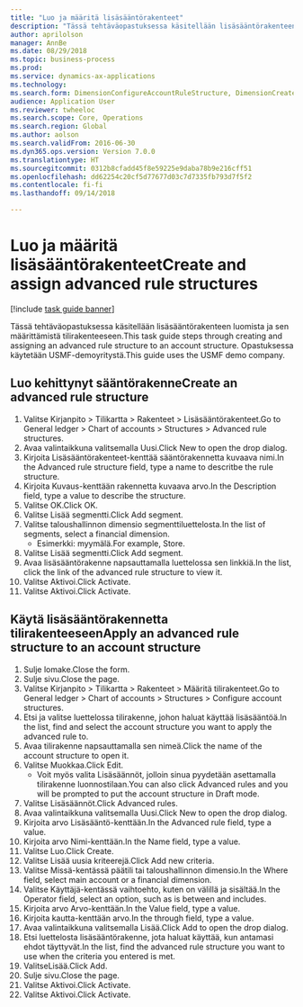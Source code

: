 ```yaml
--- 
title: "Luo ja määritä lisäsääntörakenteet"
description: "Tässä tehtäväopastuksessa käsitellään lisäsääntörakenteen luomista ja sen määrittämistä tilirakenteeseen."
author: aprilolson
manager: AnnBe
ms.date: 08/29/2018
ms.topic: business-process
ms.prod: 
ms.service: dynamics-ax-applications
ms.technology: 
ms.search.form: DimensionConfigureAccountRuleStructure, DimensionCreateAccountRuleStructure, DimensionHierarchyAddLevel, DimensionHierarchyConstraintActivate, DimensionConfigureAccountStructure, DimensionConfigureAccountRule, DimensionCreateAccountRule, DimensionSelectAccountRuleStructure
audience: Application User
ms.reviewer: twheeloc
ms.search.scope: Core, Operations
ms.search.region: Global
ms.author: aolson
ms.search.validFrom: 2016-06-30
ms.dyn365.ops.version: Version 7.0.0
ms.translationtype: HT
ms.sourcegitcommit: 0312b8cfadd45f8e59225e9daba78b9e216cff51
ms.openlocfilehash: dd62254c20cf5d77677d03c7d7335fb793d7f5f2
ms.contentlocale: fi-fi
ms.lasthandoff: 09/14/2018

---
```

# <a name="create-and-assign-advanced-rule-structures"></a><span data-ttu-id="0ccf3-103">Luo ja määritä lisäsääntörakenteet</span><span class="sxs-lookup"><span data-stu-id="0ccf3-103">Create and assign advanced rule structures</span></span>

[!include [task guide banner](../../includes/task-guide-banner.md)]

<span data-ttu-id="0ccf3-104">Tässä tehtäväopastuksessa käsitellään lisäsääntörakenteen luomista ja sen määrittämistä tilirakenteeseen.</span><span class="sxs-lookup"><span data-stu-id="0ccf3-104">This task guide steps through creating and assigning an advanced rule structure to an account structure.</span></span> <span data-ttu-id="0ccf3-105">Opastuksessa käytetään USMF-demoyritystä.</span><span class="sxs-lookup"><span data-stu-id="0ccf3-105">This guide uses the USMF demo company.</span></span>


## <a name="create-an-advanced-rule-structure"></a><span data-ttu-id="0ccf3-106">Luo kehittynyt sääntörakenne</span><span class="sxs-lookup"><span data-stu-id="0ccf3-106">Create an advanced rule structure</span></span>
1. <span data-ttu-id="0ccf3-107">Valitse Kirjanpito > Tilikartta > Rakenteet > Lisäsääntörakenteet.</span><span class="sxs-lookup"><span data-stu-id="0ccf3-107">Go to General ledger > Chart of accounts > Structures > Advanced rule structures.</span></span>
2. <span data-ttu-id="0ccf3-108">Avaa valintaikkuna valitsemalla Uusi.</span><span class="sxs-lookup"><span data-stu-id="0ccf3-108">Click New to open the drop dialog.</span></span>
3. <span data-ttu-id="0ccf3-109">Kirjoita Lisäsääntörakenteet-kenttää sääntörakennetta kuvaava nimi.</span><span class="sxs-lookup"><span data-stu-id="0ccf3-109">In the Advanced rule structure field, type a name to descritbe the rule structure.</span></span>
4. <span data-ttu-id="0ccf3-110">Kirjoita Kuvaus-kenttään rakennetta kuvaava arvo.</span><span class="sxs-lookup"><span data-stu-id="0ccf3-110">In the Description field, type a value to describe the structure.</span></span>
5. <span data-ttu-id="0ccf3-111">Valitse OK.</span><span class="sxs-lookup"><span data-stu-id="0ccf3-111">Click OK.</span></span>
6. <span data-ttu-id="0ccf3-112">Valitse Lisää segmentti.</span><span class="sxs-lookup"><span data-stu-id="0ccf3-112">Click Add segment.</span></span>
7. <span data-ttu-id="0ccf3-113">Valitse taloushallinnon dimensio segmenttiluettelosta.</span><span class="sxs-lookup"><span data-stu-id="0ccf3-113">In the list of segments, select a financial dimension.</span></span>
    * <span data-ttu-id="0ccf3-114">Esimerkki: myymälä.</span><span class="sxs-lookup"><span data-stu-id="0ccf3-114">For example, Store.</span></span>  
8. <span data-ttu-id="0ccf3-115">Valitse Lisää segmentti.</span><span class="sxs-lookup"><span data-stu-id="0ccf3-115">Click Add segment.</span></span>
9. <span data-ttu-id="0ccf3-116">Avaa lisäsääntörakenne napsauttamalla luettelossa sen linkkiä.</span><span class="sxs-lookup"><span data-stu-id="0ccf3-116">In the list, click the link of the advanced rule structure to view it.</span></span>
10. <span data-ttu-id="0ccf3-117">Valitse Aktivoi.</span><span class="sxs-lookup"><span data-stu-id="0ccf3-117">Click Activate.</span></span>
11. <span data-ttu-id="0ccf3-118">Valitse Aktivoi.</span><span class="sxs-lookup"><span data-stu-id="0ccf3-118">Click Activate.</span></span>

## <a name="apply-an-advanced-rule-structure-to-an-account-structure"></a><span data-ttu-id="0ccf3-119">Käytä lisäsääntörakennetta tilirakenteeseen</span><span class="sxs-lookup"><span data-stu-id="0ccf3-119">Apply an advanced rule structure to an account structure</span></span>
1. <span data-ttu-id="0ccf3-120">Sulje lomake.</span><span class="sxs-lookup"><span data-stu-id="0ccf3-120">Close the form.</span></span>
2. <span data-ttu-id="0ccf3-121">Sulje sivu.</span><span class="sxs-lookup"><span data-stu-id="0ccf3-121">Close the page.</span></span>
3. <span data-ttu-id="0ccf3-122">Valitse Kirjanpito > Tilikartta > Rakenteet > Määritä tilirakenteet.</span><span class="sxs-lookup"><span data-stu-id="0ccf3-122">Go to General ledger > Chart of accounts > Structures > Configure account structures.</span></span>
4. <span data-ttu-id="0ccf3-123">Etsi ja valitse luettelossa tilirakenne, johon haluat käyttää lisäsääntöä.</span><span class="sxs-lookup"><span data-stu-id="0ccf3-123">In the list, find and select the account structure you want to apply the advanced rule to.</span></span>
5. <span data-ttu-id="0ccf3-124">Avaa tilirakenne napsauttamalla sen nimeä.</span><span class="sxs-lookup"><span data-stu-id="0ccf3-124">Click the name of the account structure to open it.</span></span>
6. <span data-ttu-id="0ccf3-125">Valitse Muokkaa.</span><span class="sxs-lookup"><span data-stu-id="0ccf3-125">Click Edit.</span></span>
    * <span data-ttu-id="0ccf3-126">Voit myös valita Lisäsäännöt, jolloin sinua pyydetään asettamalla tilirakenne luonnostilaan.</span><span class="sxs-lookup"><span data-stu-id="0ccf3-126">You can also click Advanced rules and you will be prompted to put the account structure in Draft mode.</span></span>  
7. <span data-ttu-id="0ccf3-127">Valitse Lisäsäännöt.</span><span class="sxs-lookup"><span data-stu-id="0ccf3-127">Click Advanced rules.</span></span>
8. <span data-ttu-id="0ccf3-128">Avaa valintaikkuna valitsemalla Uusi.</span><span class="sxs-lookup"><span data-stu-id="0ccf3-128">Click New to open the drop dialog.</span></span>
9. <span data-ttu-id="0ccf3-129">Kirjoita arvo Lisäsääntö-kenttään.</span><span class="sxs-lookup"><span data-stu-id="0ccf3-129">In the Advanced rule field, type a value.</span></span>
10. <span data-ttu-id="0ccf3-130">Kirjoita arvo Nimi-kenttään.</span><span class="sxs-lookup"><span data-stu-id="0ccf3-130">In the Name field, type a value.</span></span>
11. <span data-ttu-id="0ccf3-131">Valitse Luo.</span><span class="sxs-lookup"><span data-stu-id="0ccf3-131">Click Create.</span></span>
12. <span data-ttu-id="0ccf3-132">Valitse Lisää uusia kriteerejä.</span><span class="sxs-lookup"><span data-stu-id="0ccf3-132">Click Add new criteria.</span></span>
13. <span data-ttu-id="0ccf3-133">Valitse Missä-kentässä päätili tai taloushallinnon dimensio.</span><span class="sxs-lookup"><span data-stu-id="0ccf3-133">In the Where field, select main account or a financial dimension.</span></span>
14. <span data-ttu-id="0ccf3-134">Valitse Käyttäjä-kentässä vaihtoehto, kuten on välillä ja sisältää.</span><span class="sxs-lookup"><span data-stu-id="0ccf3-134">In the Operator field, select an option, such as is between and includes.</span></span>
15. <span data-ttu-id="0ccf3-135">Kirjoita arvo Arvo-kenttään.</span><span class="sxs-lookup"><span data-stu-id="0ccf3-135">In the Value field, type a value.</span></span>
16. <span data-ttu-id="0ccf3-136">Kirjoita kautta-kenttään arvo.</span><span class="sxs-lookup"><span data-stu-id="0ccf3-136">In the through field, type a value.</span></span>
17. <span data-ttu-id="0ccf3-137">Avaa valintaikkuna valitsemalla Lisää.</span><span class="sxs-lookup"><span data-stu-id="0ccf3-137">Click Add to open the drop dialog.</span></span>
18. <span data-ttu-id="0ccf3-138">Etsi luettelosta lisäsääntörakenne, jota haluat käyttää, kun antamasi ehdot täyttyvät.</span><span class="sxs-lookup"><span data-stu-id="0ccf3-138">In the list, find the advanced rule structure you want to use when the criteria you entered is met.</span></span>
19. <span data-ttu-id="0ccf3-139">ValitseLisää.</span><span class="sxs-lookup"><span data-stu-id="0ccf3-139">Click Add.</span></span>
20. <span data-ttu-id="0ccf3-140">Sulje sivu.</span><span class="sxs-lookup"><span data-stu-id="0ccf3-140">Close the page.</span></span>
21. <span data-ttu-id="0ccf3-141">Valitse Aktivoi.</span><span class="sxs-lookup"><span data-stu-id="0ccf3-141">Click Activate.</span></span>
22. <span data-ttu-id="0ccf3-142">Valitse Aktivoi.</span><span class="sxs-lookup"><span data-stu-id="0ccf3-142">Click Activate.</span></span>


